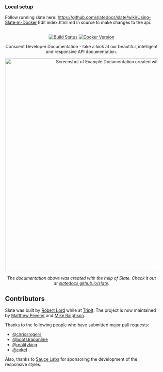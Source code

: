### Local setup

Follow running slate here: https://github.com/slatedocs/slate/wiki/Using-Slate-in-Docker
Edit index.html.md in source to make changes to the api.

<!-- DEPLOYMENT INSTRUCTIONS
To Deploy any changes - Make the changes in the master branch, commit them and push to the repository and wait for all the tests to pass. Then run the './deploy.sh' command from your local terminal and go to the Docs Link to see the changes.  -->

<p align="center">
  <!-- <img src="https://raw.githubusercontent.com/slatedocs/img/main/logo-slate.png" alt="Slate: API Documentation Generator" width="226"> -->
  <br>
  <a href="https://github.com/slatedocs/slate/actions?query=workflow%3ABuild+branch%3Amain"><img src="https://github.com/slatedocs/slate/workflows/Build/badge.svg?branch=main" alt="Build Status"></a>
  <a href="https://hub.docker.com/r/slatedocs/slate"><img src="https://img.shields.io/docker/v/slatedocs/slate?sort=semver" alt="Docker Version" /></a>
</p>

<p align="center">Conscent Developer Documentation - take a look at our beautiful, intelligent and responsive API documentation.</p>

<p align="center"><img src="https://raw.githubusercontent.com/slatedocs/img/main/screenshot-slate.png" width=700 alt="Screenshot of Example Documentation created with Slate"></p>

<p align="center"><em>The documentation above was created with the help of Slate. Check it out at <a href="https://slatedocs.github.io/slate">slatedocs.github.io/slate</a>.</em></p>

## Contributors

Slate was built by [Robert Lord](https://lord.io) while at [TripIt](https://www.tripit.com/). The project is now maintained by [Matthew Peveler](https://github.com/MasterOdin) and [Mike Ralphson](https://github.com/MikeRalphson).

Thanks to the following people who have submitted major pull requests:

- [@chrissrogers](https://github.com/chrissrogers)
- [@bootstraponline](https://github.com/bootstraponline)
- [@realityking](https://github.com/realityking)
- [@cvkef](https://github.com/cvkef)

Also, thanks to [Sauce Labs](http://saucelabs.com) for sponsoring the development of the responsive styles.

